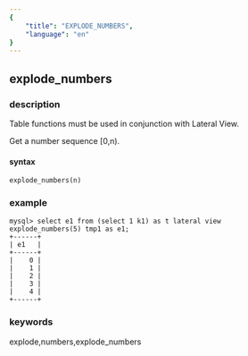 ```yaml
---
{
    "title": "EXPLODE_NUMBERS",
    "language": "en"
}
---
```


## explode_numbers

### description

Table functions must be used in conjunction with Lateral View.

Get a number sequence [0,n).

#### syntax

`explode_numbers(n)`

### example
```
mysql> select e1 from (select 1 k1) as t lateral view explode_numbers(5) tmp1 as e1;
+------+
| e1   |
+------+
|    0 |
|    1 |
|    2 |
|    3 |
|    4 |
+------+
```
### keywords

explode,numbers,explode_numbers